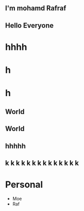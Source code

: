 ## I'm mohamd Rafraf
## Hello Everyone

 # hhhh
# h
# h
## World
## World
## hhhhh
##  k k k k k  k k k k k k k k k 
# Personal 
- Moe
- Raf